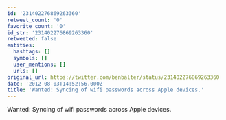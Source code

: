 ```yaml
---
id: '231402276869263360'
retweet_count: '0'
favorite_count: '0'
id_str: '231402276869263360'
retweeted: false
entities:
  hashtags: []
  symbols: []
  user_mentions: []
  urls: []
original_url: https://twitter.com/benbalter/status/231402276869263360
date: '2012-08-03T14:52:56.000Z'
title: 'Wanted: Syncing of wifi passwords across Apple devices.'
---
```


Wanted: Syncing of wifi passwords across Apple devices.